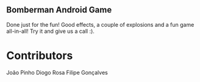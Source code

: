 ## Bomberman Android Game

Done just for the fun! Good effects, a couple of explosions and a fun game all-in-all! 
Try it and give us a call :).

# Contributors

João Pinho
Diogo Rosa
Filipe Gonçalves
